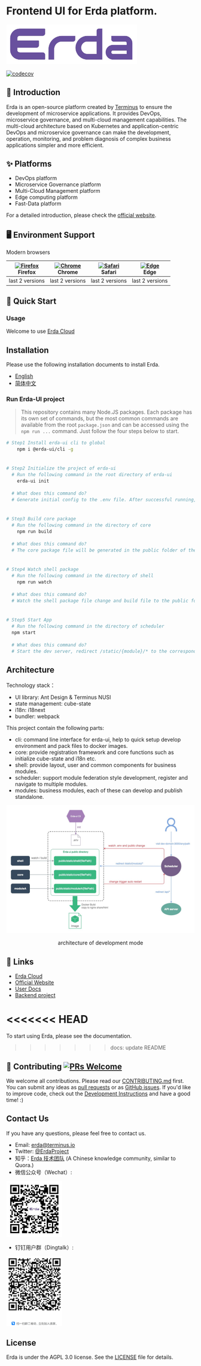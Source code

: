 # Frontend UI for Erda platform.

<div>
  <img src="./docs/files/logo.jpg" alt="logo" width="350">
</div>

[![codecov](https://codecov.io/gh/erda-project/erda-ui/branch/master/graph/badge.svg)](https://codecov.io/gh/erda-project/erda-ui)

## 📣 Introduction

Erda is an open-source platform created by [Terminus](https://www.terminus.io/) to ensure the development of microservice applications. It provides DevOps, microservice governance, and multi-cloud management capabilities. The multi-cloud architecture based on Kubernetes and application-centric DevOps and microservice governance can make the development, operation, monitoring, and problem diagnosis of complex business applications simpler and more efficient.

## ✨ Platforms

- DevOps platform
- Microservice Governance platform
- Multi-Cloud Management platform
- Edge computing platform
- Fast-Data platform

For a detailed introduction, please check the [official website](https://www.erda.cloud).

## 🖥 Environment Support

Modern browsers

| [<img src="https://raw.githubusercontent.com/alrra/browser-logos/master/src/firefox/firefox_48x48.png" alt="Firefox" width="24px" height="24px" />](http://godban.github.io/browsers-support-badges/)<br>Firefox | [<img src="https://raw.githubusercontent.com/alrra/browser-logos/master/src/chrome/chrome_48x48.png" alt="Chrome" width="24px" height="24px" />](http://godban.github.io/browsers-support-badges/)<br>Chrome | [<img src="https://raw.githubusercontent.com/alrra/browser-logos/master/src/safari/safari_48x48.png" alt="Safari" width="24px" height="24px" />](http://godban.github.io/browsers-support-badges/)<br>Safari | [<img src="https://raw.githubusercontent.com/alrra/browser-logos/master/src/edge/edge_48x48.png" alt="Edge" width="24px" height="24px" />](http://godban.github.io/browsers-support-badges/)<br>Edge |
| ---------------------------------------------------------------------------------------------------------------------------------------------------------------------------------------------------------------- | ------------------------------------------------------------------------------------------------------------------------------------------------------------------------------------------------------------ | ------------------------------------------------------------------------------------------------------------------------------------------------------------------------------------------------------------ | ---------------------------------------------------------------------------------------------------------------------------------------------------------------------------------------------------- |
| last 2 versions                                                                                                                                                                                                  | last 2 versions                                                                                                                                                                                              | last 2 versions                                                                                                                                                                                              | last 2 versions                                                                                                                                                                                      |

## 🚀 Quick Start

### Usage

Welcome to use [Erda Cloud](https://erda.cloud)

## Installation

Please use the following installation documents to install Erda.

- [English](https://github.com/erda-project/erda/blob/master/docs/guides/deploy/How-to-install-Erda.md)
- [简体中文](https://github.com/erda-project/erda/blob/master/docs/guides/deploy/How-to-install-Erda-zh.md)

### Run Erda-UI project

> This repository contains many Node.JS packages. Each package has its own set of commands, but the most common commands are available from the root `package.json` and can be accessed using the `npm run ...` command. Just follow the four steps below to start.

```bash
# Step1 Install erda-ui cli to global
	npm i @erda-ui/cli -g


# Step2 Initialize the project of erda-ui
  # Run the following command in the root directory of erda-ui
	erda-ui init

  # What does this command do?
  # Generate initial config to the .env file. After successful running, the .env configuration file will be generated in the root directory of erda-ui.


# Step3 Build core package
  # Run the following command in the directory of core
	npm run build

  # What does this command do?
  # The core package file will be generated in the public folder of the root directory, and static files will be read from that directory in development mode.


# Step4 Watch shell package
  # Run the following command in the directory of shell
	npm run watch

  # What does this command do?
  # Watch the shell package file change and build file to the public folder of the root directory.


# Step5 Start App
  # Run the following command in the directory of scheduler
  npm start

  # What does this command do?
  # Start the dev server, redirect /static/{module}/* to the corresponding module folder in public folder based on the .env file, and redirect /api/* to api server.
```

## Architecture

Technology stack：

- UI library: Ant Design & Terminus NUSI
- state management: cube-state
- i18n: i18next
- bundler: webpack

This project contain the following parts:

- cli: command line interface for erda-ui, help to quick setup develop environment and pack files to docker images.
- core: provide registration framework and core functions such as initialize cube-state and i18n etc.
- shell: provide layout, user and common components for business modules.
- scheduler: support module federation style development, register and navigate to multiple modules.
- modules: business modules, each of these can develop and publish standalone.

![architecture](./docs/files/architecture.jpg)

<div align="center">
architecture of development mode
</div>

## 🔗 Links

- [Erda Cloud](https://erda.cloud)
- [Official Website](https://www.erda.cloud)
- [User Docs](https://docs.erda.cloud)
- [Backend project](https://github.com/erda-project/erda)

<<<<<<< HEAD
=======
To start using Erda, please see the documentation.
>>>>>>> docs: update README

## 🤝 Contributing [![PRs Welcome](https://img.shields.io/badge/PRs-welcome-brightgreen.svg?style=flat-square)](http://makeapullrequest.com)

We welcome all contributions. Please read our [CONTRIBUTING.md](https://github.com/erda-project/erda-ui/blob/master/.github/CONTRIBUTING.md) first. You can submit any ideas as [pull requests](https://github.com/erda-project/erda-ui/pulls) or as [GitHub issues](https://github.com/erda-project/erda-ui/issues?template=bug-template). If you'd like to improve code, check out the [Development Instructions](https://github.com/erda-project/erda-ui/wiki/Development) and have a good time! :)

## Contact Us

If you have any questions, please feel free to contact us.

- Email: erda@terminus.io
- Twitter: [@ErdaProject](https://twitter.com/ErdaProject)
- 知乎：[Erda 技术团队](https://www.zhihu.com/people/erda-project) (A Chinese knowledge community, similar to Quora.)
- 微信公众号（Wechat）:

<div align="left">
	<img src="https://raw.githubusercontent.com/erda-project/erda/develop/docs/assets/wechat-small.jpg" alt="Wechat" width="150">
</div>

- 钉钉用户群（Dingtalk）:

<div align="left">
	<img src="https://raw.githubusercontent.com/erda-project/erda/develop/docs/assets/dingtalk.png" alt="Dingtalk" width="150">
</div>

## License

Erda is under the AGPL 3.0 license. See the [LICENSE](/LICENSE) file for details.
